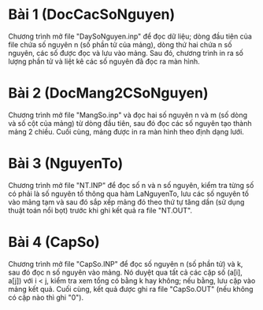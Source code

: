 # Bài 1 (DocCacSoNguyen)
Chương trình mở file "DaySoNguyen.inp" để đọc dữ liệu; dòng đầu tiên của file chứa số nguyên n (số phần tử của mảng), dòng thứ hai chứa n số nguyên, các số được đọc và lưu vào mảng. Sau đó, chương trình in ra số lượng phần tử và liệt kê các số nguyên đã đọc ra màn hình.

# Bài 2 (DocMang2CSoNguyen)
Chương trình mở file "MangSo.inp" và đọc hai số nguyên n và m (số dòng và số cột của mảng) từ dòng đầu tiên, sau đó đọc các số nguyên tạo thành mảng 2 chiều. Cuối cùng, mảng được in ra màn hình theo định dạng lưới.

# Bài 3 (NguyenTo)
Chương trình mở file "NT.INP" để đọc số n và n số nguyên, kiểm tra từng số có phải là số nguyên tố thông qua hàm LaNguyenTo, lưu các số nguyên tố vào mảng tạm và sau đó sắp xếp mảng đó theo thứ tự tăng dần (sử dụng thuật toán nổi bọt) trước khi ghi kết quả ra file "NT.OUT".

# Bài 4 (CapSo)
Chương trình mở file "CapSo.INP" để đọc số nguyên n (số phần tử) và k, sau đó đọc n số nguyên vào mảng. Nó duyệt qua tất cả các cặp số (a[i], a[j]) với i < j, kiểm tra xem tổng có bằng k hay không; nếu bằng, lưu cặp vào mảng kết quả. Cuối cùng, kết quả được ghi ra file "CapSo.OUT" (nếu không có cặp nào thì ghi "0").


